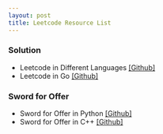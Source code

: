 ```yaml
---
layout: post
title: Leetcode Resource List
---
```


### Solution

- Leetcode in Different Languages [[Github]](https://github.com/kamyu104/LeetCode-Solutions)
- Leetcode in Go [[Github]](https://github.com/halfrost/LeetCode-Go)

### Sword for Offer

- Sword for Offer in Python [[Github]](https://github.com/darkTianTian/sword-for-offer)
- Sword for Offer in C++ [[Github]](https://github.com/zhedahht/CodingInterviewChinese2)